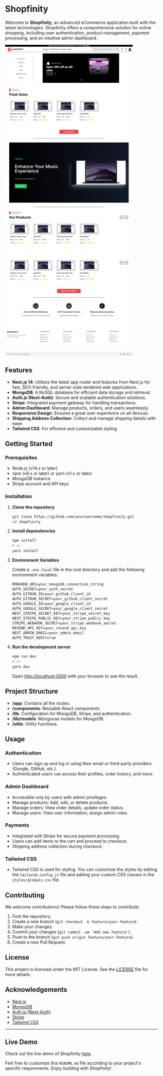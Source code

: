 # Shopfinity

Welcome to **Shopfinity**, an advanced eCommerce application built with the latest technologies. Shopfinity offers a comprehensive solution for online shopping, including user authentication, product management, payment processing, and an intuitive admin dashboard.

![Homepage Image](homepage.png)

## Features

- **Next.js 14**: Utilizes the latest app router and features from Next.js for fast, SEO-friendly, and server-side rendered web applications.
- **MongoDB**: A NoSQL database for efficient data storage and retrieval.
- **Auth.js (Next-Auth)**: Secure and scalable authentication solutions.
- **Stripe**: Integrated payment gateway for handling transactions.
- **Admin Dashboard**: Manage products, orders, and users seamlessly.
- **Responsive Design**: Ensures a great user experience on all devices.
- **Shipping Address Collection**: Collect and manage shipping details with ease.
- **Tailwind CSS**: For efficient and customizable styling.

## Getting Started

### Prerequisites

- Node.js (v14.x or later)
- npm (v6.x or later) or yarn (v1.x or later)
- MongoDB instance
- Stripe account and API keys

### Installation

1. **Clone the repository**

    ```bash
    git clone https://github.com/yourusername/shopfinity.git
    cd shopfinity
    ```

2. **Install dependencies**

    ```bash
    npm install
    # or
    yarn install
    ```

3. **Environment Variables**

    Create a `.env.local` file in the root directory and add the following environment variables:

    ```plaintext
    MONGODB_URI=your_mongodb_connection_string
    AUTH_SECRET=your_auth_secret
    AUTH_GITHUB_ID=your_github_client_id
    AUTH_GITHUB_SECRET=your_github_client_secret
    AUTH_GOOGLE_ID=your_google_client_id
    AUTH_GOOGLE_SECRET=your_google_client_secret
    NEXT_STRIPE_SECRET_KEY=your_stripe_secret_key
    NEXT_STRIPE_PUBLIC_KEY=your_stripe_public_key
    STRIPE_WEBHOOK_SECRET=your_stripe_webhook_secret
    RESEND_API_KEY=your_resend_api_key
    NEXT_ADMIN_EMAIL=your_admin_email
    AUTH_TRUST_HOST=true
    ```

4. **Run the development server**

    ```bash
    npm run dev
    # or
    yarn dev
    ```

    Open [http://localhost:3000](http://localhost:3000) with your browser to see the result.

## Project Structure

- **/app**: Contains all the routes.
- **/components**: Reusable React components.
- **/lib**: Configuration for MongoDB, Stripe, and authentication.
- **/lib/models**: Mongoose models for MongoDB.
- **/utils**: Utility functions.

## Usage

### Authentication

- Users can sign up and log in using their email or third-party providers (Google, GitHub, etc.).
- Authenticated users can access their profiles, order history, and more.

### Admin Dashboard

- Accessible only by users with admin privileges.
- Manage products: Add, edit, or delete products.
- Manage orders: View order details, update order status.
- Manage users: View user information, assign admin roles.

### Payments

- Integrated with Stripe for secure payment processing.
- Users can add items to the cart and proceed to checkout.
- Shipping address collection during checkout.

### Tailwind CSS

- Tailwind CSS is used for styling. You can customize the styles by editing the `tailwind.config.js` file and adding your custom CSS classes in the `styles/globals.css` file.


## Contributing

We welcome contributions! Please follow these steps to contribute:

1. Fork the repository.
2. Create a new branch (`git checkout -b feature/your-feature`).
3. Make your changes.
4. Commit your changes (`git commit -am 'Add new feature'`).
5. Push to the branch (`git push origin feature/your-feature`).
6. Create a new Pull Request.

## License

This project is licensed under the MIT License. See the [LICENSE](LICENSE) file for more details.

## Acknowledgements

- [Next.js](https://nextjs.org/)
- [MongoDB](https://www.mongodb.com/)
- [Auth.js (Next-Auth)](https://authjs.dev)
- [Stripe](https://stripe.com/)
- [Tailwind CSS](https://tailwindcss.com/)

---

## Live Demo

Check out the live demo of Shopfinity [here](https://shopfinity-ecommerce.netlify.app).

Feel free to customize this `README.md` file according to your project's specific requirements. Enjoy building with Shopfinity!